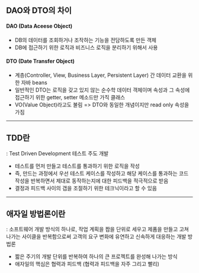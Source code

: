 ## DAO와 DTO의 차이

#### DAO (Data Aceese Object)

- DB의 데이터를 조회하거나 조작하는 기능을 전담하도록 만든 객체
- DB에 접근하기 위한 로직과 비즈니스 로직을 분리하기 위해서 사용

#### DTO (Date Transfer Object)

- 계층(Controller, View, Business Layer, Persistent Layer) 간 데이터 교환을 위한 자바 beans
- 일반적인 DTO는 로직을 갖고 있지 않는 순수학 데이터 객체이며 속성과 그 속성에 접근하기 위한 getter, setter 메소드만 가직 클래스
- VO(Value Object)라고도 불림 => DTO와 동일한 개념이지만 read only 속성을 가짐

---

## TDD란

: Test Driven Development 테스트 주도 개발

- 테스트를 먼저 만들고 테스트를 통과하기 위한 로직을 작성
- 즉, 만드는 과정에서 우선 테스트 케이스를 작성하고 해당 케이스를 통과하는 코드 작성을 반복하면서 제대로 동작하는지에 대한 피드백을 적극적으로 받음
- 결정과 피드백 사이의 갭을 조절하기 위한 테크닉이라고 할 수 있음

---

## 애자일 방법론이란

: 소프트웨어 개발 방식의 하나로, 작업 계획을 짭을 단위로 세우고 제품을 만들고 고쳐나가는 사이클을 반복함으로써 고객의 요구 변화에 유연하고 신속하게 대응하는 개발 방법론

- 짧은 주기의 개발 단위를 반복하여 하나의 큰 프로젝트를 완성해 나가는 방식
- 애자일의 핵심은 협력과 피드백 (협력과 피드백을 자주 그리고 빨리)
